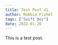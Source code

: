 ```yaml
---
title: Test Post 41
author: Robbie Fishel
tags: ["Swift Dev"]
date: 2022-01-26
---
```


This is a test post.